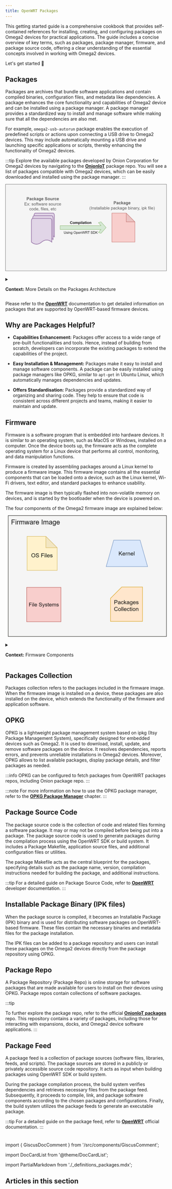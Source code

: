 ```yaml
---
title: OpenWRT Packages
---
```


This getting started guide is a comprehensive cookbook that provides self-contained references for installing, creating, and configuring packages on Omega2 devices for practical applications. The guide includes a concise overview of key terms, such as packages, package manager, firmware, and package source code, offering a clear understanding of the essential concepts involved in working with Omega2 devices.

Let's get started 🚀

## Packages

Packages are archives that bundle software applications and contain compiled binaries, configuration files, and metadata like dependencies. A package enhances the core functionality and capabilities of Omega2 device and can be installed using a package manager. A package manager provides a standardized way to install and manage software while making sure that all the dependencies are also met. 

For example, `omega2-usb-autorun` package enables the execution of predefined scripts or actions upon connecting a USB drive to Omega2 devices. This may include automatically mounting a USB drive and launching specific applications or scripts, thereby enhancing the functionality of Omega2 devices.

:::tip 
Explore the available packages developed by Onion Corporation for Omega2 devices by navigating to the [**OnionIoT**](http://repo.onioniot.com/omega2/packages/openwrt-22.03.5/onion/) package repo. You will see a list of packages compatible with Omega2 devices, which can be easily downloaded and installed using the package manager.
:::

![packages-diagram](./assets/ipk-packages.png)

<!-- Packages Diagram Source Code

<iframe frameborder="0" style="width:100%;height:303px;" src="https://viewer.diagrams.net/?tags=%7B%7D&highlight=0000ff&edit=_blank&layers=1&nav=1#G1atYlLOH0eIhNPTF7XXZhrJ2OSuzK5ItA"></iframe>
 -->

<details>
<summary>

**Context:** More Details on the Packages Architecture

</summary>

Omega2 device is based on the `mipsel_24kc` architecture, and it exclusively supports packages created for this architecture. Following are the components of the `mipsel_24kc.ipk` package architecture:

- **mipsel:** Refers to processor architecture. It stands for 'Microprocessor without Interlocked Pipeline Stages, Little Endian.' The Omega2 features a Little Endian MIPS Processor

- **24kc:** Refers to the CPU type. In this case, it is a **32-bit RISC** (Reduced Instruction Set Computing) core within the MIPS architecture, used for high-performance applications 

- **.ipk Format:** Represents an IPK (Itsy Package) file, a packaging format for software distribution. It is designed for Linux-based systems, especially in embedded devices.

</details>

Please refer to the [**OpenWRT**](https://openwrt.org/packages/start) documentation to get detailed information on packages that are supported by OpenWRT-based firmware devices.

## Why are Packages Helpful?

 - **Capabilities Enhancement:** Packages offer access to a wide range of pre-built functionalities and tools. Hence, instead of building from scratch, developers can incorporate the existing packages to extend the capabilities of the project.

 - **Easy Installation & Management:** Packages make it easy to install and manage software components. A package can be easily installed using package managers like OPKG, similar to `apt-get` in Ubuntu Linux, which automatically manages dependencies and updates.

 - **Offers Standardisation:** Packages provide a standardized way of organizing and sharing code. They help to ensure that code is consistent across different projects and teams, making it easier to maintain and update.

## Firmware

Firmware is a software program that is embedded into hardware devices. It is similar to an operating system, such as MacOS or Windows, installed on a computer. Once the device boots up, the firmware acts as the complete operating system for a Linux device that performs all control, monitoring, and data manipulation functions.

Firmware is created by assembling packages around a Linux kernel to produce a firmware image. This firmware image contains all the essential components that can be loaded onto a device, such as the Linux kernel, Wi-Fi drivers, text editor, and standard packages to enhance usability.

The firmware image is then typically flashed into non-volatile memory on devices, and is started by the bootloader when the device is powered on.

The four components of the Omega2 firmware image are explained below:

![firmware-image-diagram](./assets/firmware-image.png)

<!-- Firmware Image Diagram Code

<iframe frameborder="0" style="width:100%;height:542px;" src="https://viewer.diagrams.net/?tags=%7B%7D&highlight=0000ff&edit=_blank&layers=1&nav=1#G1hVNJm84bH1W6PkfmFmQzoNbKQy0TgD82"></iframe>
 -->

<details>
<summary>

**Context:** Firmware Components

</summary>

 - **OS Files:**
    OS files are part of the software that runs on a computer. They help manage and organize all the computer's resources and act as a bridge between the software and the actual hardware.

 - **Kernel:**
    The kernel is a main part of the firmware that acts as a link between user programs and hardware devices. It mainly manages the communication between software applications and hardware like the CPU, disks, and memory.
    
    The Device Tree is a hierarchical data structure that describes the hardware configuration of a system during the Linux boot process. The kernel uses the Device Tree to discover the hardware topology at runtime, allowing it to support a wide range of hardware without hard-coding specific details into the kernel. 

 - **File Systems:**
    A file system organizes and manages data on a storage device and defines how files are named, stored, and retrieved from a storage device.

</details>

## Packages Collection  

Packages collection refers to the packages included in the firmware image. When the firmware image is installed on a device, these packages are also installed on the device, which extends the functionality of the firmware and application software.

## OPKG

OPKG is a lightweight package management system based on ipkg (Itsy Package Management System), specifically designed for embedded devices such as Omega2. It is used to download, install, update, and remove software packages on the device. It resolves dependencies, reports errors, and prevents unreliable installations in Omega2 devices. Moreover, OPKG allows to list available packages, display package details, and filter packages as needed.

:::info
OPKG can be configured to fetch packages from OpenWRT packages repos, including Onion package repo.
:::

:::note
For more information on how to use the OPKG package manager, refer to the [**OPKG Package Manager**](https://documentation.onioniot.com/packages/opkg-package-manager/) chapter.
:::

## Package Source Code

The package source code is the collection of code and related files forming a software package. It may or may not be compiled before being put into a package. The package source code is used to generate packages during the compilation process using the OpenWRT SDK or build system. It includes a Package Makefile, application source files, and additional configuration files or utilities.

The package Makefile acts as the central blueprint for the packages, specifying details such as the package name, version, compilation instructions needed for building the package, and additional instructions.

:::tip
For a detailed guide on Package Source Code, refer to [**OpenWRT**](https://openwrt.org/docs/guide-developer/source-code/start#the_openwrt_source_code) developer documentation.
:::

## Installable Package Binary (IPK files)

When the package source is compiled, it becomes an Installable Package (IPK) binary and is used for distributing software packages on OpenWRT-based firmware. These files contain the necessary binaries and metadata files for the package installation.

The IPK files can be added to a package repository and users can install these packages on the Omega2 devices directly from the package repository using OPKG.

## Package Repo

A Package Repository (Package Repo) is online storage for software packages that are made available for users to install on their devices using OPKG. Package repos contain collections of software packages.

:::tip

To further explore the package repo, refer to the official [**OnionIoT packages**](http://repo.onioniot.com/omega2/packages/openwrt-22.03.5/onion/) repo. This repository contains a variety of packages, including those for interacting with expansions, docks, and Omega2 device software applications.
:::

## Package Feed 

A package feed is a collection of package sources (software files, libraries, feeds, and scripts). The package sources are stored in a publicly or privately accessible source code repository. It acts as input when building packages using OpenWRT SDK or build system. 

During the package compilation process, the build system verifies dependencies and retrieves necessary files from the package feed. Subsequently, it proceeds to compile, link, and package software components according to the chosen packages and configurations. Finally, the build system utilizes the package feeds to generate an executable package.

:::tip
For a detailed guide on the package feed, refer to [**OpenWRT**](https://openwrt.org/docs/guide-developer/feeds#feed_configuration) official documentation.
:::

<!-- comment section -->
#
import { GiscusDocComment } from '/src/components/GiscusComment';

<GiscusDocComment /> 

<!-- chapters card -->

import DocCardList from '@theme/DocCardList';

<!-- This section of the documentation deals with OpenWRT Packages. -->

<!-- importing content from definition markdown file (reference: https://docusaurus.io/docs/markdown-features/react#importing-markdown) -->

import PartialMarkdown from './_definitions_packages.mdx';

<PartialMarkdown/>

## Articles in this section

<DocCardList />
